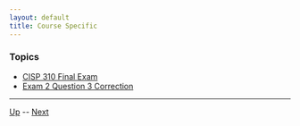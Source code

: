 ```yaml
---
layout: default
title: Course Specific
---
```


### Topics
*  [CISP 310 Final Exam](cisp310FinalExam.md)
*  [Exam 2 Question 3 Correction](exam2Question3Correction.md)

<hr>

[Up](../README.md) -- [Next](exam2Question3Correction.md)
